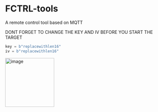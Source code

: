 # FCTRL-tools
A remote control tool based on MQTT

DONT FORGET TO CHANGE THE KEY AND IV BEFORE YOU START THE TARGET  
```python
key = b"replacewithlen16"
iv = b"replacewithlen16"
```
<img width="157" alt="image" src="https://github.com/Minecraft-vIIr/FCTRL-tools/assets/97388426/c699d160-2b55-4087-8134-df231b1013c0">
